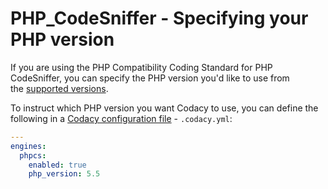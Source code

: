 # PHP_CodeSniffer - Specifying your PHP version

If you are using the PHP Compatibility Coding Standard for PHP CodeSniffer, you can specify the PHP version you'd like to use from the [supported versions](https://github.com/wimg/PHPCompatibility#sniffing-your-code-for-compatibility-with-specific-php-versions).

To instruct which PHP version you want Codacy to use, you can define the following in a [Codacy configuration file](/hc/en-us/articles/115002130625-Codacy-Configuration-File) - ```.codacy.yml```:

```yaml
---
engines:
  phpcs:
    enabled: true
    php_version: 5.5
```
